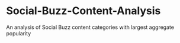 # Social-Buzz-Content-Analysis
An analysis of Social Buzz content categories with largest aggregate popularity
